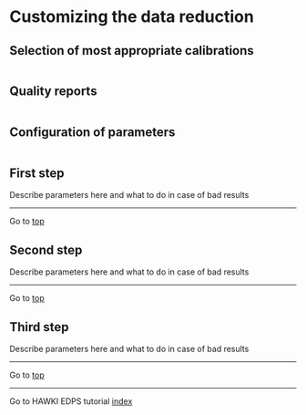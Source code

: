 # Customizing the data reduction  <a name="configuration"></a>

## Selection of most appropriate calibrations

```{include} ../common/appropriate_calibrations.md
```

## Quality reports
```{include} ../common/quality_plots.md
```

## Configuration of parameters
```{include} ../common/configure_reduction.md
```

## First step <a name="first_step"> </a>

Describe parameters here and what to do in case of bad results


 ---
Go to [top](#configuration)


## Second step <a name="second_step"> </a>


Describe parameters here and what to do in case of bad results


 ---
Go to [top](#configuration)


## Third step <a name="third_step"> </a>

Describe parameters here and what to do in case of bad results


 ---
Go to [top](#configuration)

 ---
Go to HAWKI EDPS tutorial [index](../hawki/index)